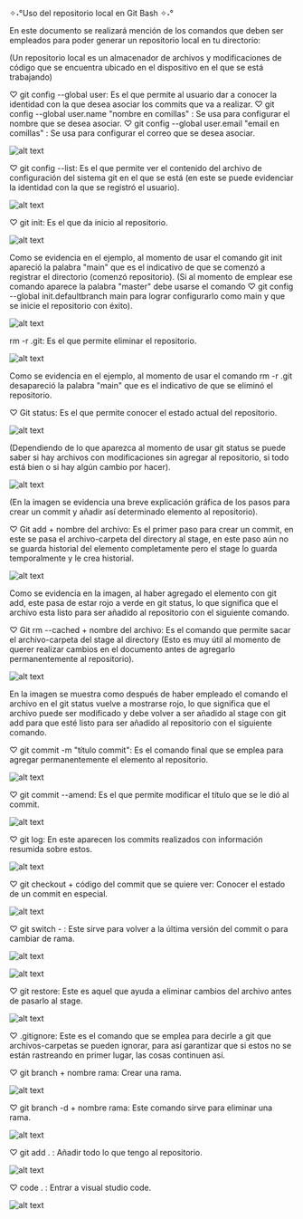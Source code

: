 ✧˖°Uso del repositorio local en Git Bash ✧˖°

En este documento se realizará mención de los comandos que deben ser empleados para poder generar un repositorio local en tu directorio:

(Un repositorio local es un almacenador de archivos y modificaciones de código que se encuentra ubicado en el dispositivo en el que se está trabajando)

♡ git config --global user: Es el que permite al usuario dar a conocer la identidad con la que desea asociar los commits que va a realizar.
♡ git config --global user.name "nombre en comillas" : Se usa para configurar el nombre que se desea asociar.
♡ git config --global user.email "email en comillas" : Se usa para configurar el correo que se desea asociar.

![alt text](image-23.png)

♡ git config --list: Es el que permite ver el contenido del archivo de configuración del sistema git en el que se está (en este se puede evidenciar la identidad con la que se registró el usuario).

![alt text](image-24.png)

♡ git init: Es el que da inicio al repositorio.

![alt text](image-25.png)

Como se evidencia en el ejemplo, al momento de usar el comando git init apareció la palabra "main" que es el indicativo de que se comenzó a registrar el directorio (comenzó repositorio).
(Si al momento de emplear ese comando aparece la palabra "master" debe usarse el comando ♡ git config --global init.defaultbranch main para lograr configurarlo como main y que se inicie el repositorio con éxito).

![alt text](image-26.png)

rm -r .git: Es el que permite eliminar el repositorio.

![alt text](image-27.png)

Como se evidencia en el ejemplo, al momento de usar el comando rm -r .git desapareció la palabra "main" que es el indicativo de que se eliminó el repositorio.

♡ Git status: Es el que permite conocer el estado actual del repositorio.

![alt text](image-28.png)

(Dependiendo de lo que aparezca al momento de usar git status se puede saber si hay archivos con modificaciones sin agregar al repositorio, si todo está bien o si hay algún cambio por hacer).

 ![alt text](image-29.png)

  (En la imagen se evidencia una breve explicación gráfica de los pasos para crear un commit y añadir así determinado elemento al repositorio).

♡ Git add + nombre del archivo: Es el primer paso para crear un commit, en este se pasa el archivo-carpeta del directory al stage, en este paso aún no se guarda historial del elemento completamente pero el stage lo guarda temporalmente y le crea historial.

![alt text](image-30.png)

Como se evidencia en la imagen, al haber agregado el elemento con git add, este pasa de estar rojo a verde en git status, lo que significa que el archivo esta listo para ser añadido al repositorio con el siguiente comando.

♡ Git rm --cached + nombre del archivo: Es el comando que permite sacar el archivo-carpeta del stage al directory (Esto es muy útil al momento de querer realizar cambios en el documento antes de agregarlo permanentemente al repositorio). 

![alt text](image-31.png)

En la imagen se muestra como después de haber empleado el comando el archivo en el git status vuelve a mostrarse rojo, lo que significa que el archivo puede ser modificado y debe volver a ser añadido al stage con git add para que esté listo para ser añadido al repositorio con el siguiente comando.

♡ git commit -m "título commit": Es el comando final que se emplea para agregar permanentemente el elemento al repositorio.

![alt text](image-32.png)

♡ git commit --amend: Es el que permite modificar el título que se le dió al commit.

![alt text](image-33.png)

♡ git log: En este aparecen los commits realizados con información resumida sobre estos.

![alt text](image-34.png)

♡ git checkout + código del commit que se quiere ver: Conocer el estado de un commit en especial. 

![alt text](image-35.png)

♡ git switch - : Este sirve para volver a la última versión del commit o para cambiar de rama.

![alt text](image-36.png)

![alt text](image-39.png)

♡ git restore: Este es aquel que ayuda a eliminar cambios del archivo antes de pasarlo al stage.

![alt text](image-37.png)

♡ .gitignore: Este es el comando que se emplea para decirle a git que archivos-carpetas se pueden ignorar, para así garantizar que si estos no se están rastreando en primer lugar, las cosas continuen así.

♡ git branch + nombre rama: Crear una rama.

![alt text](image-38.png)

♡ git branch -d + nombre rama: Este comando sirve para eliminar una rama.

![alt text](image-40.png)

♡ git add . : Añadir todo lo que tengo al repositorio.

![alt text](image-42.png)

♡ code . : Entrar a visual studio code.

![alt text](image-41.png)

